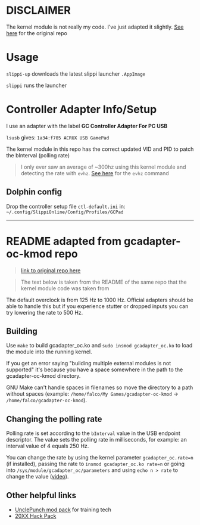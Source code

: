 # DISCLAIMER
The kernel module is not really my code. I've just adapted it slightly. [See here](https://github.com/hannesmann/gcadapter-oc-kmod) for the original repo

# Usage
`slippi-up` downloads the latest slippi launcher `.AppImage` 

`slippi` runs the launcher

# Controller Adapter Info/Setup
I use an adapter with the label **GC Controller Adapter For PC USB**

`lsusb` gives: `1a34:f705 ACRUX USB GamePad`

The kernel module in this repo has the correct updated VID and PID to patch the bInterval (polling rate)

> I only ever saw an average of ~300hz using this kernel module and detecting the rate with `evhz`. [See here](https://git.sr.ht/~iank/evhz) for the `evhz` command

## Dolphin config
Drop the controller setup file `ctl-default.ini` in: `~/.config/SlippiOnline/Config/Profiles/GCPad`

---

# README adapted from gcadapter-oc-kmod repo
> [link to original repo here](https://github.com/hannesmann/gcadapter-oc-kmod)

> The text below is taken from the README of the same repo that the kernel module code was taken from

The default overclock is from 125 Hz to 1000 Hz. Official adapters should be able to handle this but if you experience stutter or dropped inputs you can try lowering the rate to 500 Hz.

## Building
Use `make` to build gcadapter_oc.ko and `sudo insmod gcadapter_oc.ko` to load the module into the running kernel.

If you get an error saying "building multiple external modules is not supported" it's because you have a space somewhere in the path to the gcadapter-oc-kmod directory.

GNU Make can't handle spaces in filenames so move the directory to a path without spaces (example: `/home/falco/My Games/gcadapter-oc-kmod` -> `/home/falco/gcadapter-oc-kmod`).

## Changing the polling rate

Polling rate is set according to the `bInterval` value in the USB endpoint descriptor. The value sets the polling rate in milliseconds, for example: an interval value of 4 equals 250 Hz.

You can change the rate by using the kernel parameter `gcadapter_oc.rate=n` (if installed), passing the rate to `insmod gcadapter_oc.ko rate=n` or going into `/sys/module/gcadapter_oc/parameters` and using `echo n > rate` to change the value ([video](https://asciinema.org/a/455373)).

## Other helpful links
- [UnclePunch mod pack](https://github.com/UnclePunch/Training-Mode/tree/master) for training tech
- [20XX Hack Pack](https://github.com/DRGN-DRC/20XX-HACK-PACK)
